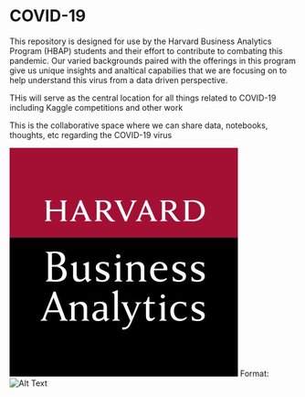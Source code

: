 # COVID-19

This repository is designed for use by the Harvard Business Analytics Program (HBAP) students and their effort to contribute to combating this pandemic. Our varied backgrounds paired with the offerings in this program give us unique insights and analtical capabilies that we are focusing on to help understand this virus from a data driven perspective.

THis will serve as the central location for all things related to COVID-19 including Kaggle competitions and other work

This is the collaborative space where we can share data, notebooks, thoughts, etc regarding the COVID-19 virus

![GitHub Logo](/images/hbap.jpg)
Format: ![Alt Text](https://analytics.hbs.edu/)
